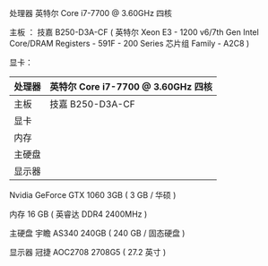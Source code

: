 处理器 英特尔 Core i7-7700 @ 3.60GHz 四核

主板    ： 技嘉 B250-D3A-CF \( 英特尔 Xeon E3 - 1200 v6/7th Gen Intel Core/DRAM Registers - 591F - 200 Series 芯片组 Family - A2C8 \)

显卡：

| 处理器 | 英特尔 Core i7-7700 @ 3.60GHz 四核 |
| :--- | :--- |
| 主板 | 技嘉 B250-D3A-CF  |
| 显卡 |  |
| 内存 |  |
| 主硬盘 |  |
| 显示器 |  |

Nvidia GeForce GTX 1060 3GB \( 3 GB / 华硕 \)

内存                16 GB \( 英睿达 DDR4 2400MHz \)

主硬盘              宇瞻 AS340 240GB \( 240 GB / 固态硬盘 \)

显示器              冠捷 AOC2708 2708G5 \( 27.2 英寸  \)

